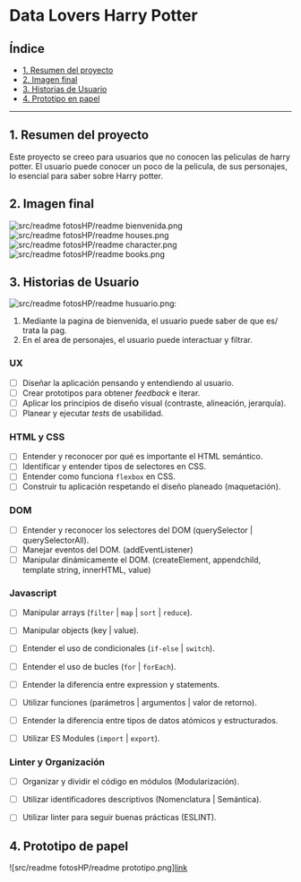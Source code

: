 # Data Lovers Harry Potter

## Índice

* [1. Resumen del proyecto](#1-Resumen-del-proyecto)
* [2. Imagen final](#2-Imagen-final)
* [3. Historias de Usuario](#3-Historias-de-Usuario)
* [4. Prototipo en papel](#4-Prototipo-en-papel)

***

## 1. Resumen del proyecto

Este proyecto se creeo para usuarios que no conocen las peliculas de harry potter.
El usuario puede conocer un poco de la pelicula, de sus personajes, lo esencial para saber sobre Harry potter.


## 2. Imagen final

![src/readme fotosHP/readme bienvenida.png](https://raw.githubusercontent.com/MonseSalasVi/GDL004-data-lovers/develop/src/FotosHP/readme%20bienvenida.png)
![src/readme fotosHP/readme houses.png](https://raw.githubusercontent.com/MonseSalasVi/GDL004-data-lovers/develop/src/FotosHP/readme%20houses.png)
![src/readme fotosHP/readme character.png](https://raw.githubusercontent.com/MonseSalasVi/GDL004-data-lovers/develop/src/FotosHP/readme%20character.png)
![src/readme fotosHP/readme books.png](https://raw.githubusercontent.com/MonseSalasVi/GDL004-data-lovers/develop/src/FotosHP/readme%20books.png)

## 3. Historias de Usuario

 ![src/readme fotosHP/readme husuario.png](https://raw.githubusercontent.com/MonseSalasVi/GDL004-data-lovers/develop/src/FotosHP/readme%20husuario.jpeg):
  1. Mediante la pagina de bienvenida, el usuario puede saber de que es/ trata la pag.
  2. En el area de personajes, el usuario puede interactuar y filtrar.

### UX
- [ ] Diseñar la aplicación pensando y entendiendo al usuario.
- [ ] Crear prototipos para obtener _feedback_ e iterar.
- [ ] Aplicar los principios de diseño visual (contraste, alineación, jerarquía).
- [ ] Planear y ejecutar _tests_ de usabilidad.

### HTML y CSS
- [ ] Entender y reconocer por qué es importante el HTML semántico.
- [ ] Identificar y entender tipos de selectores en CSS.
- [ ] Entender como funciona `flexbox` en CSS.
- [ ] Construir tu aplicación respetando el diseño planeado (maquetación).

### DOM
- [ ] Entender y reconocer los selectores del DOM (querySelector | querySelectorAll).
- [ ] Manejar eventos del DOM. (addEventListener)
- [ ] Manipular dinámicamente el DOM. (createElement, appendchild, template string, innerHTML, value)

### Javascript
- [ ] Manipular arrays (`filter` | `map` | `sort` | `reduce`).
- [ ] Manipular objects (key | value).
- [ ] Entender el uso de condicionales (`if-else` | `switch`).
- [ ] Entender el uso de bucles (`for` | `forEach`).
- [ ] Entender la diferencia entre expression y statements.
- [ ] Utilizar funciones (parámetros | argumentos | valor de retorno).
- [ ] Entender la diferencia entre tipos de datos atómicos y estructurados.
- [ ] Utilizar ES Modules (`import` | `export`).


### Linter y Organización
- [ ] Organizar y dividir el código en módulos (Modularización).
- [ ] Utilizar identificadores descriptivos (Nomenclatura | Semántica).
- [ ] Utilizar linter para seguir buenas prácticas (ESLINT).


## 4. Prototipo de papel

![src/readme fotosHP/readme prototipo.png][link](https://raw.githubusercontent.com/MonseSalasVi/GDL004-data-lovers/develop/src/FotosHP/readme%20prototipo.jpeg)
